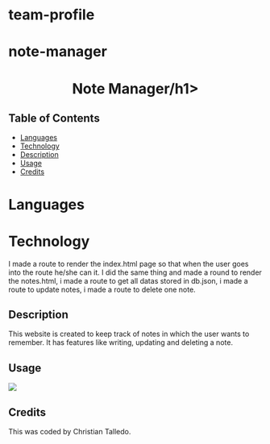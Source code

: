 # team-profile

# note-manager

<p align="center">
  <h1 align="center"> Note Manager/h1>
</p>

## Table of Contents

- [Languages](#languages)
- [Technology](#technology)
- [Description](#description)
- [Usage](#usage)
- [Credits](#credits)

# Languages

# Technology

I made a route to render the index.html page so that when the user goes into the route he/she can it. I did the same thing and made a round to render the notes.html, i made a route to get all datas stored in db.json, i made a route to update notes, i made a route to delete one note.

## Description

This website is created to keep track of notes in which the user wants to remember. It has features like writing, updating and deleting a note.

## Usage

<img src ="https://drive.google.com/file/d/1X0eyR5pDMNnFYqCkIWnbbPT10l1sBSwm/view">

## Credits

This was coded by Christian Talledo.
